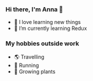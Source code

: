 ### Hi there, I'm Anna 👋
  
- :purple_heart: I love learning new things
- 🌱 I’m currently learning Redux


### My hobbies outside work
- :earth_americas: Travelling
- :running: Running
- :herb: Growing plants
<!--
- 👯 I’m looking to collaborate on ...
- 🤔 I’m looking for help with ...
- 💬 Ask me about ...
- 📫 How to reach me: ...
- 😄 Pronouns: ...
- ⚡ Fun fact: ...
-->
